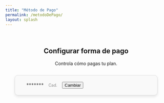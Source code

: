 ```yaml
---
title: "Método de Pago"
permalink: /metodoDePago/
layout: splash
---
```


<script src="https://js.stripe.com/v3/"></script>
<style>
/* Main container */
.wrap {
    max-width: 1000px;
    margin: 0 auto;
}

/* Payment details box */
.payment-details {
    padding: 20px;
    border: 1px solid #ddd;
    border-radius: 10px;
    background: #f9f9f9;
    display: flex;
    align-items: center;
    gap: 15px;
    box-shadow: 0 4px 8px rgba(0, 0, 0, 0.1);
    max-width: 80%;
    margin: 2em auto;
    transition: box-shadow 0.3s;
}

.payment-details:hover {
    box-shadow: 0 6px 12px rgba(0, 0, 0, 0.15);
}

/* Payment icon */
.payment-icon {
    width: 60px;
    height: 60px;
    border: 1px solid #ddd;
    border-radius: 10px;
    background-size: cover;
    background-position: center;
    padding: 10px;
    margin-right: 15px;
}

/* Payment text */
.payment-info {
    display: flex;
    gap: 15px;
    align-items: center;
}

.payment-info p {
    margin: 0;
    color: #444;
    font-size: 1.1em;
}

.payment-info .expiry {
    color: #888;
    font-size: 0.9em;
}

/* Overlay styling */
#overlay {
    display: none;
    position: fixed;
    top: 0;
    left: 0;
    width: 100%;
    height: 100%;
    background-color: rgba(0, 0, 0, 0.5);
    z-index: 1000;
}

/* Modal styling */
#update-payment-modal {
    display: none;
    position: fixed;
    top: 50%;
    left: 50%;
    transform: translate(-50%, -50%);
    max-width: 500px;
    width: 90%;
    background-color: #fff;
    padding: 30px;
    border-radius: 10px;
    box-shadow: 0 0 15px rgba(0, 0, 0, 0.3);
    z-index: 1001;
    text-align: center;
}

/* Payment form styling */
#payment-form {
    margin-top: 20px;
}

.stripe-element {
    padding: 15px;
    border: 1px solid #ddd;
    border-radius: 5px;
    box-shadow: 0 2px 4px rgba(0, 0, 0, 0.1);
}

#submit-payment {
    margin-top: 20px;
    padding: 10px 20px;
    border: none;
    border-radius: 5px;
    background-color: #6699ff;
    color: white;
    font-size: 1em;
    cursor: pointer;
}

/* Spinner */
.progress-circle {
    display: none;
    width: 20px;
    height: 20px;
    border: 3px solid #ccc;
    border-top-color: #fff;
    border-radius: 50%;
    animation: spin 1s linear infinite;
}

@keyframes spin {
    0% { transform: rotate(0deg); }
    100% { transform: rotate(360deg); }
}
</style>

<div class="wrap">

  <h2 style="margin-top: 3em; text-align: center;">Configurar forma de pago</h2>
  <p style="text-align: center;">Controla cómo pagas tu plan.</p>

  <div class="payment-details">
    <img id="payment-icon" class="payment-icon" src="" alt="Payment Method Icon" style="display: none;">
    <div class="payment-info">
      <p><strong><span id="payment-type"></span></strong></p>
      <p>*******<span id="payment-last4"></span></p>
      <p class="expiry">Cad. <span id="payment-expiry"></span></p>
      <button onclick="openUpdatePaymentModal()">Cambiar</button>
    </div>
  </div>

  <div id="overlay"></div>
  <div id="update-payment-modal">
      <h2>Elige un método de pago</h2>
      <div id="payment-form">
          <div id="card-element" class="stripe-element"></div>
          <div id="card-errors" role="alert" style="color: red; margin-top: 10px;"></div>
          <button type="submit" id="submit-payment">
              Guardar
              <div class="progress-circle"></div>
          </button>
      </div>
  </div>

</div>

<script>
  function fetchPaymentMethod(email) {
    fetch('/.netlify/functions/server', {
      method: 'POST',
      headers: {
        'Content-Type': 'application/json'
      },
      body: JSON.stringify({ action: 'get_payment_method', email: email })
    })
    .then(response => response.json())
    .then(data => {
      if (data && data.paymentMethod) {
        const paymentTypeElement = document.getElementById('payment-type');
        const paymentLast4Element = document.getElementById('payment-last4');
        const paymentExpiryElement = document.getElementById('payment-expiry');
        const paymentIconElement = document.getElementById('payment-icon');

        const brand = data.paymentMethod.card.brand || 'Desconocido';
        paymentTypeElement.textContent = brand.charAt(0).toUpperCase() + brand.slice(1);
        paymentLast4Element.textContent = data.paymentMethod.card.last4;
        paymentExpiryElement.textContent = data.paymentMethod.card.exp_month + '/' + data.paymentMethod.card.exp_year;

        // Display the correct icon based on the payment type
        if (brand === 'visa') {
            paymentIconElement.src = "/assets/images/visa.png";
        } else if (brand === 'mastercard') {
            paymentIconElement.src = "/assets/images/mastercard.jpg";
        } else {
            paymentIconElement.src = ""; // Placeholder if no icon is available
        }

        paymentIconElement.style.display = paymentIconElement.src ? "block" : "none";
      } else {
        console.error('Error fetching payment method:', data.error);
      }
    })
    .catch(error => console.error('Error:', error));
  }

  let userEmail = "";
  netlifyIdentity.on('login', user => {
    userEmail = user.email;
    fetchPaymentMethod(user.email);
  });

  async function openUpdatePaymentModal() {
    document.getElementById('overlay').style.display = 'block';
    document.getElementById('update-payment-modal').style.display = 'block';

    const response = await fetch('/.netlify/functions/server', {
      method: 'POST',
      headers: { 'Content-Type': 'application/json' },
      body: JSON.stringify({ action: 'create_setup_intent', email: userEmail })
    });

    const { clientSecret } = await response.json();
    setupStripeElements(clientSecret);
  }

  function closeUpdatePaymentModal() {
    document.getElementById('overlay').style.display = 'none';
    document.getElementById('update-payment-modal').style.display = 'none';
  }

  document.getElementById('overlay').onclick = closeUpdatePaymentModal;

  function setupStripeElements(clientSecret) {
    const stripe = Stripe('pk_test_51OmfAYE2UvP4xcDs92nWGG93clovJ2N6OBjuvPv9k26lrUnU0VDdS4ra32km006KbVhlHGygobi4SQpTbpBTeyGa00FwesDfwo');
    const elements = stripe.elements();
    const cardElement = elements.create('card', {
      hidePostalCode: true
    });
    cardElement.mount('#card-element');

    document.getElementById('payment-form').addEventListener('submit', async (event) => {
      event.preventDefault();

      const { setupIntent, error } = await stripe.confirmCardSetup(clientSecret, {
        payment_method: { card: cardElement }
      });

      if (error) {
        document.getElementById('card-errors').textContent = error.message;
      } else {
        alert('Método de pago actualizado con éxito');
        closeUpdatePaymentModal();
      }
    });
  }
</script>
